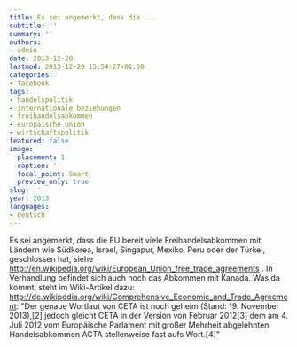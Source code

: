 ```yaml
---
title: Es sei angemerkt, dass die ...
subtitle: ''
summary: ''
authors:
- admin
date: 2013-12-20
lastmod: 2013-12-20 15:54:27+01:00
categories:
- facebook
tags:
- handelspolitik
- internationale beziehungen
- freihandelsabkommen
- europäische union
- wirtschaftspolitik
featured: false
image:
  placement: 1
  caption: ''
  focal_point: Smart
  preview_only: true
slug: ''
year: 2013
languages:
- deutsch
---
```


Es sei angemerkt, dass die EU bereit viele Freihandelsabkommen mit Ländern wie Südkorea, Israel, Singapur, Mexiko, Peru oder der Türkei, geschlossen hat, siehe http://en.wikipedia.org/wiki/European_Union_free_trade_agreements .
In Verhandlung befindet sich auch noch das Abkommen mit Kanada. Was da kommt, steht im Wiki-Artikel dazu: http://de.wikipedia.org/wiki/Comprehensive_Economic_and_Trade_Agreement: "Der genaue Wortlaut von CETA ist noch geheim (Stand: 19. November 2013),[2] jedoch gleicht CETA in der Version von Februar 2012[3] dem am 4. Juli 2012 vom Europäische Parlament mit großer Mehrheit abgelehnten Handelsabkommen ACTA stellenweise fast aufs Wort.[4]"
